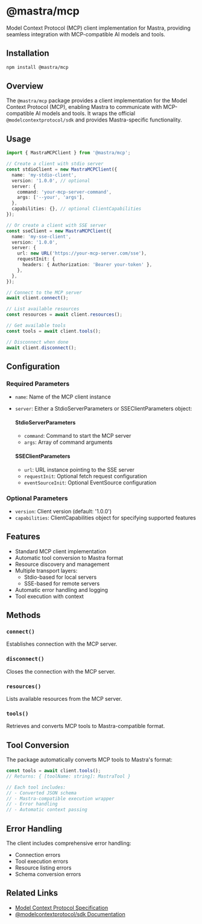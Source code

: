 # @mastra/mcp

Model Context Protocol (MCP) client implementation for Mastra, providing seamless integration with MCP-compatible AI models and tools.

## Installation

```bash
npm install @mastra/mcp
```

## Overview

The `@mastra/mcp` package provides a client implementation for the Model Context Protocol (MCP), enabling Mastra to communicate with MCP-compatible AI models and tools. It wraps the official `@modelcontextprotocol/sdk` and provides Mastra-specific functionality.

## Usage

```typescript
import { MastraMCPClient } from '@mastra/mcp';

// Create a client with stdio server
const stdioClient = new MastraMCPClient({
  name: 'my-stdio-client',
  version: '1.0.0', // optional
  server: {
    command: 'your-mcp-server-command',
    args: ['--your', 'args'],
  },
  capabilities: {}, // optional ClientCapabilities
});

// Or create a client with SSE server
const sseClient = new MastraMCPClient({
  name: 'my-sse-client',
  version: '1.0.0',
  server: {
    url: new URL('https://your-mcp-server.com/sse'),
    requestInit: {
      headers: { Authorization: 'Bearer your-token' },
    },
  },
});

// Connect to the MCP server
await client.connect();

// List available resources
const resources = await client.resources();

// Get available tools
const tools = await client.tools();

// Disconnect when done
await client.disconnect();
```

## Configuration

### Required Parameters

- `name`: Name of the MCP client instance
- `server`: Either a StdioServerParameters or SSEClientParameters object:

  #### StdioServerParameters

  - `command`: Command to start the MCP server
  - `args`: Array of command arguments

  #### SSEClientParameters

  - `url`: URL instance pointing to the SSE server
  - `requestInit`: Optional fetch request configuration
  - `eventSourceInit`: Optional EventSource configuration

### Optional Parameters

- `version`: Client version (default: '1.0.0')
- `capabilities`: ClientCapabilities object for specifying supported features

## Features

- Standard MCP client implementation
- Automatic tool conversion to Mastra format
- Resource discovery and management
- Multiple transport layers:
  - Stdio-based for local servers
  - SSE-based for remote servers
- Automatic error handling and logging
- Tool execution with context

## Methods

### `connect()`

Establishes connection with the MCP server.

### `disconnect()`

Closes the connection with the MCP server.

### `resources()`

Lists available resources from the MCP server.

### `tools()`

Retrieves and converts MCP tools to Mastra-compatible format.

## Tool Conversion

The package automatically converts MCP tools to Mastra's format:

```typescript
const tools = await client.tools();
// Returns: { [toolName: string]: MastraTool }

// Each tool includes:
// - Converted JSON schema
// - Mastra-compatible execution wrapper
// - Error handling
// - Automatic context passing
```

## Error Handling

The client includes comprehensive error handling:

- Connection errors
- Tool execution errors
- Resource listing errors
- Schema conversion errors

## Related Links

- [Model Context Protocol Specification](https://github.com/modelcontextprotocol/spec)
- [@modelcontextprotocol/sdk Documentation](https://github.com/modelcontextprotocol/sdk)
